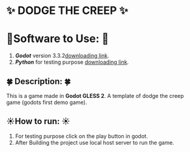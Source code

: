 # :sparkles: DODGE THE CREEP :sparkles:

# 	:dizzy:**Software to Use:**	:dizzy:
1. **_Godot_** version 3.3.2[downloading link](https://godotengine.org/download/windows).
2. **_Python_** for testing purpose [downloading link](https://www.python.org/downloads/).

## 	:four_leaf_clover: **Description:** :four_leaf_clover:
This is a game made in **Godot GLESS 2**. A template of dodge the creep game (godots first demo game).

## 	:sunny:**How to run:**	:sunny:
1. For testing purpose click on the play button in godot.
2. After Building the project use local host server to run the game.



